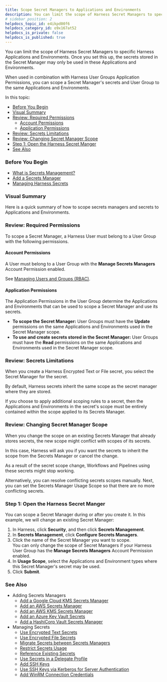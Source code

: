 ```yaml
---
title: Scope Secret Managers to Applications and Environments
description: You can limit the scope of Harness Secret Managers to specific Harness Applications and Environments. Once you set this up, the secrets stored in the Secret Manager may only be used in these Applicat…
# sidebar_position: 2
helpdocs_topic_id: e4ikpd00f6
helpdocs_category_id: o9x167at52
helpdocs_is_private: false
helpdocs_is_published: true
---
```


You can limit the scope of Harness Secret Managers to specific Harness Applications and Environments. Once you set this up, the secrets stored in the Secret Manager may only be used in these Applications and Environments.

When used in combination with Harness User Groups Application Permissions, you can scope a Secret Manager's secrets and User Group to the same Applications and Environments.

In this topic:

* [Before You Begin](#before_you_begin)
* [Visual Summary](#visual_summary)
* [Review: Required Permissions](#review_required_permissions)
	+ [Account Permissions](#account_permissions)
	+ [Application Permissions](#application_permissions)
* [Review: Secrets Limitations](#review_secrets_limitations)
* [Review: Changing Secret Manager Scope](#review_changing_secret_manager_scope)
* [Step 1: Open the Harness Secret Manger](#step_1_open_the_harness_secret_manger)
* [See Also](#see_also)

### Before You Begin

* [What is Secrets Management?](secret-management.md)
* [Add a Secrets Manager](add-a-secrets-manager.md)
* [Managing Harness Secrets](managing-harness-secrets.md)

### Visual Summary

Here is a quick summary of how to scope secrets managers and secrets to Applications and Environments.

### Review: Required Permissions

To scope a Secret Manager, a Harness User must belong to a User Group with the following permissions.

#### Account Permissions

A User must belong to a User Group with the **Manage Secrets Managers** Account Permission enabled.

See [Managing Users and Groups (RBAC)](../access-management-howtos/users-and-permissions.md).

#### Application Permissions

The Application Permissions in the User Group determine the Applications and Environments that can be used to scope a Secret Manager and use its secrets.

* **To scope the Secret Manager:** User Groups must have the **Update** permissions on the same Applications and Environments used in the Secret Manager scope.
* **To use and create secrets stored in the Secret Manager:** User Groups must have the **Read** permissions on the same Applications and Environments used in the Secret Manager scope.

### Review: Secrets Limitations

When you create a Harness Encrypted Text or File secret, you select the Secret Manager for the secret.

By default, Harness secrets inherit the same scope as the secret manager where they are stored.

If you choose to apply additional scoping rules to a secret, then the Applications and Environments in the secret's scope must be entirely contained within the scope applied to its Secrets Manager.

### Review: Changing Secret Manager Scope

When you change the scope on an existing Secrets Manager that already stores secrets, the new scope might conflict with scopes of its secrets.

In this case, Harness will ask you if you want the secrets to inherit the scope from the Secrets Manager or cancel the change.

As a result of the secret scope change, Workflows and Pipelines using these secrets might stop working.

Alternatively, you can resolve conflicting secrets scopes manually. Next, you can set the Secrets Manager Usage Scope so that there are no more conflicting secrets.

### Step 1: Open the Harness Secret Manger

You can scope a Secret Manager during or after you create it. In this example, we will change an existing Secret Manager:

1. In Harness, click **Security**, and then click **Secrets Management**.
2. In **Secrets Management**, click **Configure Secrets Managers**.
3. Click the name of the Secret Manager you want to scope.  
You can only change the scope of Secret Managers if your Harness User Group has the **Manage Secrets Managers** Account Permission enabled.
4. In **Usage Scope**, select the Applications and Environment types where this Secret Manager's secret may be used.
5. Click **Submit**.

### See Also

* Adding Secrets Managers
	+ [Add a Google Cloud KMS Secrets Manager](add-a-google-cloud-kms-secrets-manager.md)
	+ [Add an AWS Secrets Manager](add-an-aws-secrets-manager.md)
	+ [Add an AWS KMS Secrets Manager](add-an-aws-kms-secrets-manager.md)
	+ [Add an Azure Key Vault Secrets](azure-key-vault.md)
	+ [Add a HashiCorp Vault Secrets Manager](add-a-hashi-corp-vault-secrets-manager.md)
* Managing Secrets
	+ [Use Encrypted Text Secrets](use-encrypted-text-secrets.md)
	+ [Use Encrypted File Secrets](use-encrypted-file-secrets.md)
	+ [Migrate Secrets between Secrets Managers](migrate-secrets-between-secrets-managers.md)
	+ [Restrict Secrets Usage](restrict-secrets-usage.md)
	+ [Reference Existing Secrets](reference-existing-secrets.md)
	+ [Use Secrets in a Delegate Profile](../../account/manage-delegates/use-a-secret-in-a-delegate-profile.md)
	+ [Add SSH Keys](add-ssh-keys.md)
	+ [Use SSH Keys via Kerberos for Server Authentication](use-ssh-key-via-kerberos-for-server-authentication.md)
	+ [Add WinRM Connection Credentials](add-win-rm-connection-credentials.md)

